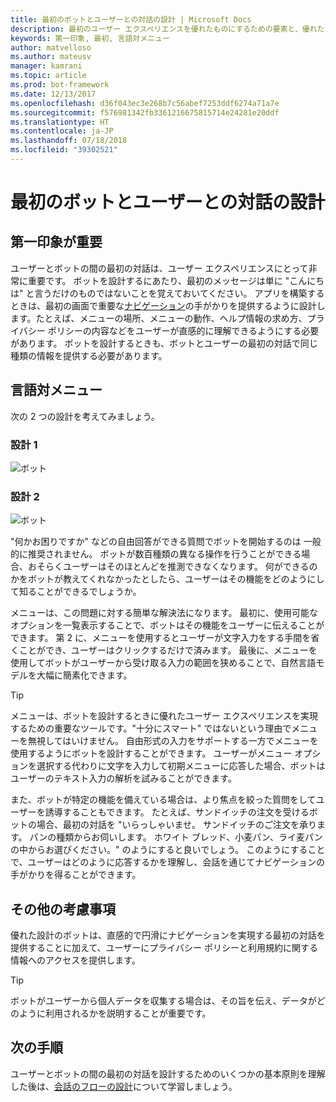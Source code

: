 ```yaml
---
title: 最初のボットとユーザーとの対話の設計 | Microsoft Docs
description: 最初のユーザー エクスペリエンスを優れたものにするための要素と、優れたボットの設計方法について説明します。
keywords: 第一印象, 最初, 言語対メニュー
author: matvelloso
ms.author: mateusv
manager: kamrani
ms.topic: article
ms.prod: bot-framework
ms.date: 12/13/2017
ms.openlocfilehash: d36f043ec3e268b7c56abef7253ddf6274a71a7e
ms.sourcegitcommit: f576981342fb3361216675815714e24281e20ddf
ms.translationtype: HT
ms.contentlocale: ja-JP
ms.lasthandoff: 07/18/2018
ms.locfileid: "39302521"
---
```

# <a name="design-a-bots-first-user-interaction"></a>最初のボットとユーザーとの対話の設計

## <a name="first-impressions-matter"></a>第一印象が重要

ユーザーとボットの間の最初の対話は、ユーザー エクスペリエンスにとって非常に重要です。 ボットを設計するにあたり、最初のメッセージは単に "こんにちは" と言うだけのものではないことを覚えておいてください。 アプリを構築するときは、最初の画面で重要な[ナビゲーション](bot-service-design-navigation.md)の手がかりを提供するように設計します。たとえば、メニューの場所、メニューの動作、ヘルプ情報の求め方、プライバシー ポリシーの内容などをユーザーが直感的に理解できるようにする必要があります。 ボットを設計するときも、ボットとユーザーの最初の対話で同じ種類の情報を提供する必要があります。 

## <a name="language-versus-menus"></a>言語対メニュー 

次の 2 つの設計を考えてみましょう。

### <a name="design-1"></a>設計 1

![ボット](~/media/bot-service-design-first-interaction/hello1.png)


### <a name="design-2"></a>設計 2

![ボット](~/media/bot-service-design-first-interaction/hello2.png)

"何かお困りですか" などの自由回答ができる質問でボットを開始するのは 一般的に推奨されません。 ボットが数百種類の異なる操作を行うことができる場合、おそらくユーザーはそのほとんどを推測できなくなります。 何ができるのかをボットが教えてくれなかったとしたら、ユーザーはその機能をどのようにして知ることができるでしょうか。

メニューは、この問題に対する簡単な解決法になります。 最初に、使用可能なオプションを一覧表示することで、ボットはその機能をユーザーに伝えることができます。 第 2 に、メニューを使用するとユーザーが文字入力をする手間を省くことができ、ユーザーはクリックするだけで済みます。 最後に、メニューを使用してボットがユーザーから受け取る入力の範囲を狭めることで、自然言語モデルを大幅に簡素化できます。 

> [!TIP]
> メニューは、ボットを設計するときに優れたユーザー エクスペリエンスを実現するための重要なツールです。"十分にスマート" ではないという理由でメニューを無視してはいけません。 自由形式の入力をサポートする一方でメニューを使用するようにボットを設計することができます。 ユーザーがメニュー オプションを選択する代わりに文字を入力して初期メニューに応答した場合、ボットはユーザーのテキスト入力の解析を試みることができます。 

また、ボットが特定の機能を備えている場合は、より焦点を絞った質問をしてユーザーを誘導することもできます。 たとえば、サンドイッチの注文を受けるボットの場合、最初の対話を "いらっしゃいませ。 サンドイッチのご注文を承ります。 パンの種類からお伺いします。 ホワイト ブレッド、小麦パン、ライ麦パンの中からお選びください。" のようにすると良いでしょう。 このようにすることで、ユーザーはどのように応答するかを理解し、会話を通じてナビゲーションの手がかりを得ることができます。

## <a name="other-considerations"></a>その他の考慮事項

優れた設計のボットは、直感的で円滑にナビゲーションを実現する最初の対話を提供することに加えて、ユーザーにプライバシー ポリシーと利用規約に関する情報へのアクセスを提供します。 

> [!TIP]
> ボットがユーザーから個人データを収集する場合は、その旨を伝え、データがどのように利用されるかを説明することが重要です。

## <a name="next-steps"></a>次の手順

ユーザーとボットの間の最初の対話を設計するためのいくつかの基本原則を理解した後は、[会話のフローの設計](~/bot-service-design-conversation-flow.md)について学習しましょう。
